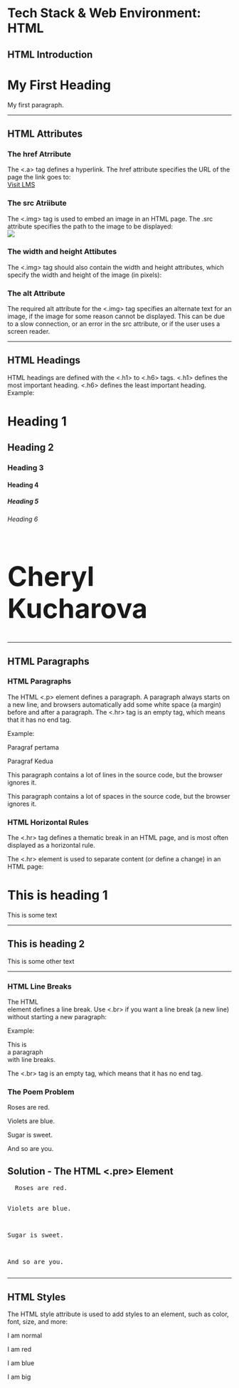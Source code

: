 # Tech Stack & Web Environment: HTML

## HTML Introduction

<!DOCTYPE html>
<html>
<head>
<title>Page Title</title>
</head>
<body>

<h1>My First Heading </h1>
<p>My first paragraph.</p>

</body>
</html>

----
## HTML Attributes

### The href Atrribute
The <.a> tag defines a hyperlink. The href attribute specifies the URL of the page the link goes to: </br> <a href="https://itbss.lms.siakad.tech/beranda">Visit LMS</a>

### The src Atriibute
The <.img> tag is used to embed an image in an HTML page. The .src attribute specifies the path to the image to be displayed: </br> 
<img src="https://pin.it/2OVUIW3JD">

### The width and height Attibutes
The <.img> tag should also contain the width and height attributes, which specify the width and height of the image (in pixels):

### The alt Attribute
The required alt attribute for the <.img> tag specifies an alternate text for an image, if the image for some reason cannot be displayed. This can be due to a slow connection, or an error in the src attribute, or if the user uses a screen reader.

----
## HTML Headings

HTML headings are defined with the <.h1> to <.h6> tags.
<.h1> defines the most important heading. <.h6> defines the least important heading. </br> Example:

<h1>Heading 1</h1>
<h2>Heading 2</h2>
<h3>Heading 3</h3>
<h4>Heading 4</h4>
<h5>Heading 5</h5>
<h6>Heading 6</h6>

<h1 style="font-size:60px;">Cheryl Kucharova</h1>

----
## HTML Paragraphs

### HTML Paragraphs
The HTML <.p> element defines a paragraph.
A paragraph always starts on a new line, and browsers automatically add some white space (a margin) before and after a paragraph.
The <.hr> tag is an empty tag, which means that it has no end tag.

Example: </br>
<p>Paragraf pertama</p>
<p>Paragraf Kedua</p>

<p>
  This paragraph
  contains a lot of lines
  in the source code,
  but the browser
  ignores it.
</p>

<p>
  This paragraph
  contains       a lot of spaces
  in the source      code,
  but the      browser
  ignores it.
</p>

### HTML Horizontal Rules
The <.hr> tag defines a thematic break in an HTML page, and is most often displayed as a horizontal rule. </br>

The <.hr> element is used to separate content (or define a change) in an HTML page: 
<h1>This is heading 1</h1>
<p>This is some text</p>
<hr>
<h2>This is heading 2</h2>
<p>This is some other text</p>
<hr>

### HTML Line Breaks
The HTML <br> element defines a line break.
Use <.br> if you want a line break (a new line) without starting a new paragraph: <br>

Example:
<p>This is<br>a paragraph<br>with line breaks.</p>

The <.br> tag is an empty tag, which means that it has no end tag.

### The Poem Problem
<p>
  Roses are red.

  Violets are blue.

  Sugar is sweet.

  And so are you.
</p>

## Solution - The HTML <.pre> Element
<html>
<body>
<pre>
  Roses are red.

  Violets are blue.

  Sugar is sweet.

  And so are you.
</pre>
</body>
</body>
<html>

----
## HTML Styles
The HTML style attribute is used to add styles to an element, such as color, font, size, and more:

<html>
<body>

<p>I am normal</p>
<p <style="color:red;">I am red</p>
<p <style="color:blue;">I am blue</p>
<p <style="font-size:50px;"> I am big</p>

</body>
</html>
